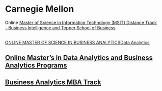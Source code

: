 # Carnegie Mellon

Online  [Master of Science in Information Technology \(MSIT\) Distance Track - Business Intelligence and ](https://www.onlineeducation.com/analytics/schools/carnegie-mellon-university-online-business-intelligence-data-analytics-programs)[Tepper School of Business ](https://analytics.tepper.cmu.edu/)

[  
ONLINE MASTER OF SCIENCE IN BUSINESS ANALYTICS](https://analytics.tepper.cmu.edu/)[Data Analytics](https://www.onlineeducation.com/analytics/schools/carnegie-mellon-university-online-business-intelligence-data-analytics-programs)

## [Online Master’s in Data Analytics and Business Analytics Programs](https://www.onlineeducation.com/analytics/masters-in-data-analytics-programs)

## 

## [Business Analytics MBA Track](https://www.cmu.edu/tepper/programs/mba/curriculum/tracks/business-analytics.html)

